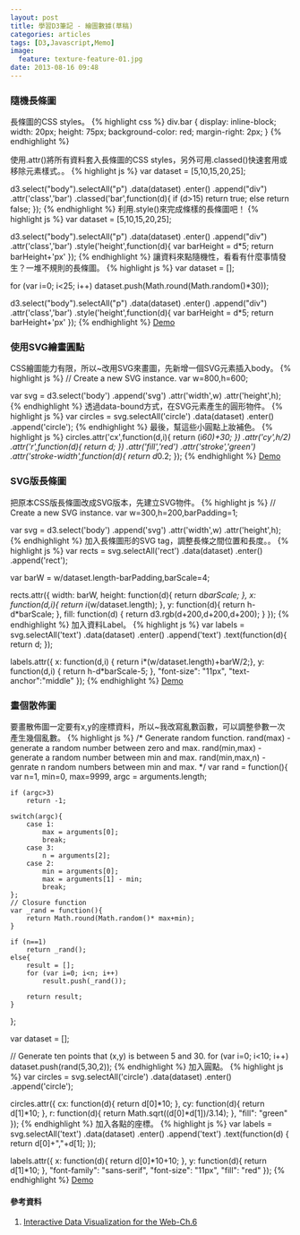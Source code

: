 ```yaml
---
layout: post
title: 學習D3筆記 - 繪圖數據(草稿)
categories: articles
tags: [D3,Javascript,Memo]
image:
  feature: texture-feature-01.jpg
date: 2013-08-16 09:48
---
```

### 隨機長條圖
長條圖的CSS styles。
{% highlight css  %}
div.bar {
	display: inline-block;
	width: 20px;
	height: 75px;
	background-color: red;
	margin-right: 2px;
}
{% endhighlight %}

使用.attr()將所有資料套入長條圖的CSS styles，另外可用.classed()快速套用或移除元素樣式。。
{% highlight js %}
var dataset = [5,10,15,20,25];

d3.select("body").selectAll("p")
	.data(dataset)
	.enter()
	.append("div")
	.attr('class','bar')
	.classed('bar',function(d){
		if (d>15)
			return true;
		else
			return false;
	});
{% endhighlight %}
利用.style()來完成條樣的長條圖吧！
{% highlight js %}
var dataset = [5,10,15,20,25];

d3.select("body").selectAll("p")
	.data(dataset)
	.enter()
	.append("div")
	.attr('class','bar')
	.style('height',function(d){
		var barHeight = d*5;
		return barHeight+'px'
	});
{% endhighlight %}
讓資料來點隨機性，看看有什麼事情發生？一堆不規則的長條圖。
{% highlight js %}
var dataset = [];

for (var i=0; i<25; i++)
	dataset.push(Math.round(Math.random()*30));

d3.select("body").selectAll("p")
	.data(dataset)
	.enter()
	.append("div")
	.attr('class','bar')
	.style('height',function(d){
		var barHeight = d*5;
		return barHeight+'px'
	});
{% endhighlight %}
[Demo](http://bit.ly/17IF1ns)

### 使用SVG繪畫圓點
CSS繪圖能力有限，所以~改用SVG來畫圖，先新增一個SVG元素插入body。
{% highlight js %}
// Create a new SVG instance.
var w=800,h=600;

var svg = d3.select('body')
	.append('svg')
	.attr('width',w)
	.attr('height',h);
{% endhighlight %}
透過data-bound方式，在SVG元素產生的圓形物件。
{% highlight js %}
var circles = svg.selectAll('circle')
	.data(dataset)
	.enter()
	.append('circle');
{% endhighlight %}
最後，幫這些小圓點上妝補色。
{% highlight js %}
circles.attr('cx',function(d,i){
	return (i*60)+30;
})
.attr('cy',h/2)
.attr('r',function(d){
	return d;
})
.attr('fill','red')
.attr('stroke','green')
.attr('stroke-width',function(d){
	return d*0.2;
});
{% endhighlight %}
[Demo](http://bit.ly/16JcrWp)

### SVG版長條圖
把原本CSS版長條圖改成SVG版本，先建立SVG物件。
{% highlight js %}
// Create a new SVG instance.
var w=300,h=200,barPadding=1;

var svg = d3.select('body')
	.append('svg')
	.attr('width',w)
	.attr('height',h);
{% endhighlight %}
加入長條圖形的SVG tag，調整長條之間位置和長度。。
{% highlight js %}
var rects = svg.selectAll('rect')
	.data(dataset)
	.enter()
	.append('rect');

var barW = w/dataset.length-barPadding,barScale=4;

rects.attr({
		width: barW,
		height: function(d){ return d*barScale;	},
		x: function(d,i){ return i*(w/dataset.length); },
		y: function(d){ return h-d*barScale; },
		fill: function(d) { return d3.rgb(d+200,d+200,d+200); }
	});
{% endhighlight %}
加入資料Label。
{% highlight js %}
var labels = svg.selectAll('text')
	.data(dataset)
	.enter()
	.append('text')
	.text(function(d){ return d; });

labels.attr({
	x: function(d,i) { return i*(w/dataset.length)+barW/2;},
	y: function(d,i) { return h-d*barScale-5; },
	"font-size": "11px",
	"text-anchor":"middle"
});
{% endhighlight %}
[Demo](http://bit.ly/13PYtMB)

### 畫個散佈圖
要畫散佈圖一定要有x,y的座標資料，所以~我改寫亂數函數，可以調整參數一次產生幾個亂數。
{% highlight js %}
/*
	Generate random function.
	rand(max) - generate a random number between zero and max.
	rand(min,max) - generate a random number between min and max.
	rand(min,max,n) - genrate n random numbers between min and max.
*/
var rand = function(){
	var n=1, min=0, max=9999, argc = arguments.length;
	
	if (argc>3)
		return -1;
		
	switch(argc){
		case 1:
			max = arguments[0];
			break;
		case 3:
			n = arguments[2];
		case 2:
			min = arguments[0];
			max = arguments[1] - min;
			break;
	};
	// Closure function
	var _rand = function(){
		return Math.round(Math.random()* max+min);
	}
	
	if (n==1)
		return _rand();
	else{
		result = [];
		for (var i=0; i<n; i++)
			result.push(_rand());
		
		return result;
	}
};

var dataset = [];

// Generate ten points that (x,y) is between 5 and 30.
for (var i=0; i<10; i++)
	dataset.push(rand(5,30,2));
{% endhighlight %}
加入圓點。
{% highlight js %}
var circles = svg.selectAll('circle')
	.data(dataset)
	.enter()
	.append('circle');

circles.attr({
	cx:		function(d){ return d[0]*10; },
	cy:		function(d){ return d[1]*10; },
	r:		function(d){ return Math.sqrt((d[0]*d[1])/3.14); },
	"fill":	"green"
});
{% endhighlight %}
加入各點的座標。
{% highlight js %}
var labels = svg.selectAll('text')
	.data(dataset)
	.enter()
	.append('text')
	.text(function(d) { return d[0]+","+d[1]; });

labels.attr({
	x:		function(d){ return d[0]*10+10; },
	y:		function(d){ return d[1]*10; },
	"font-family":	"sans-serif",
	"font-size":	"11px",
	"fill":			"red"
});
{% endhighlight %}
[Demo](http://jsbin.com/eRaYOPO/)

#### 參考資料
1. [Interactive Data Visualization for the Web-Ch.6](http://bit.ly/14AnxY9)